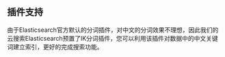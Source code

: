 ## 插件支持
由于Elasticsearch官方默认的分词插件，对中文的分词效果不理想，因此我们的云搜索Elasticsearch预置了IK分词插件，您可以利用该插件对数据中的中文关键词建立索引，更好的完成搜索功能。
